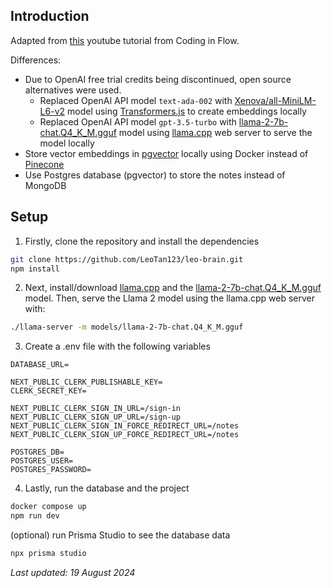 ## Introduction
Adapted from [this](https://www.youtube.com/watch?v=mkJbEP5GeRA) youtube tutorial from Coding in Flow.

Differences:
- Due to OpenAI free trial credits being discontinued, open source alternatives were used.
  * Replaced OpenAI API model `text-ada-002` with [Xenova/all-MiniLM-L6-v2](https://huggingface.co/Xenova/all-MiniLM-L6-v2) model using [Transformers.js](https://huggingface.co/docs/transformers.js/en/index) to create embeddings locally
  * Replaced OpenAI API model `gpt-3.5-turbo` with [llama-2-7b-chat.Q4_K_M.gguf](https://huggingface.co/TheBloke/Llama-2-7B-Chat-GGUF) model using [llama.cpp](https://github.com/ggerganov/llama.cpp) web server to serve the model locally
- Store vector embeddings in [pgvector](https://github.com/pgvector/pgvector) locally using Docker instead of [Pinecone](https://www.pinecone.io/)
- Use Postgres database (pgvector) to store the notes instead of MongoDB


## Setup
1. Firstly, clone the repository and install the dependencies
```bash
git clone https://github.com/LeoTan123/leo-brain.git
npm install
```

2. Next, install/download [llama.cpp](https://github.com/ggerganov/llama.cpp) and the [llama-2-7b-chat.Q4_K_M.gguf](https://huggingface.co/TheBloke/Llama-2-7B-Chat-GGUF) model. Then, serve the Llama 2 model using the llama.cpp web server with:
```bash
./llama-server -m models/llama-2-7b-chat.Q4_K_M.gguf
```

3. Create a .env file with the following variables
```
DATABASE_URL=

NEXT_PUBLIC_CLERK_PUBLISHABLE_KEY=
CLERK_SECRET_KEY=

NEXT_PUBLIC_CLERK_SIGN_IN_URL=/sign-in
NEXT_PUBLIC_CLERK_SIGN_UP_URL=/sign-up
NEXT_PUBLIC_CLERK_SIGN_IN_FORCE_REDIRECT_URL=/notes
NEXT_PUBLIC_CLERK_SIGN_UP_FORCE_REDIRECT_URL=/notes

POSTGRES_DB=
POSTGRES_USER=
POSTGRES_PASSWORD=
```

4. Lastly, run the database and the project
```bash
docker compose up
npm run dev
```
(optional) run Prisma Studio to see the database data
```bash
npx prisma studio
```

<i>Last updated: 19 August 2024</i>
